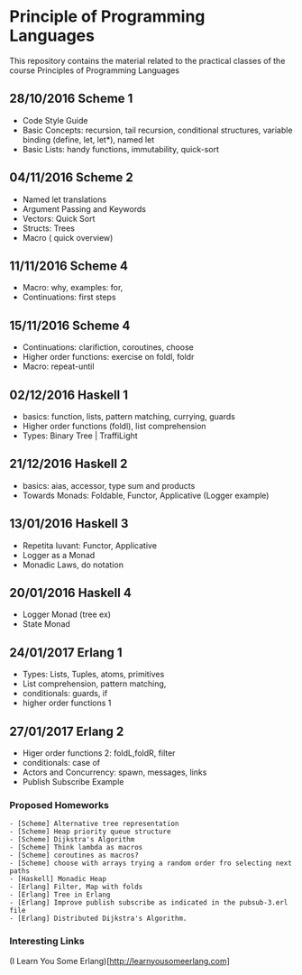# Principle of Programming Languages

This repository contains the material related to the practical classes of the course Principles of Programming Languages 

## 28/10/2016 Scheme 1
- Code Style Guide
- Basic Concepts: recursion, tail recursion, conditional structures, variable binding (define, let, let*), named let
- Basic Lists: handy functions, immutability, quick-sort

## 04/11/2016 Scheme 2
- Named let translations
- Argument Passing and Keywords
- Vectors: Quick Sort
- Structs: Trees
- Macro ( quick overview)

## 11/11/2016 Scheme 4
- Macro: why, examples: for, 
- Continuations: first steps

## 15/11/2016 Scheme 4
- Continuations: clarifiction, coroutines, choose
- Higher order functions: exercise on foldl, foldr
- Macro: repeat-until

## 02/12/2016 Haskell 1
- basics: function, lists, pattern matching, currying, guards 
- Higher order functions (foldl), list comprehension 
- Types: Binary Tree | TraffiLight

## 21/12/2016 Haskell 2
- basics: aias, accessor, type sum and products
- Towards Monads: Foldable, Functor, Applicative (Logger example)

## 13/01/2016 Haskell 3
- Repetita Iuvant: Functor, Applicative
- Logger as a Monad
- Monadic Laws, do notation

## 20/01/2016 Haskell 4
- Logger Monad (tree ex)
- State Monad 

## 24/01/2017 Erlang 1
- Types: Lists, Tuples, atoms, primitives
- List comprehension, pattern matching, 
- conditionals: guards, if 
- higher order functions 1

## 27/01/2017 Erlang 2
- Higer order functions 2: foldL,foldR, filter
- conditionals: case of
- Actors and Concurrency: spawn, messages, links
- Publish Subscribe Example



### Proposed Homeworks
	- [Scheme] Alternative tree representation
	- [Scheme] Heap priority queue structure
	- [Scheme] Dijkstra's Algorithm
	- [Scheme] Think lambda as macros
	- [Scheme] coroutines as macros?
	- [Scheme] choose with arrays trying a random order fro selecting next paths
	- [Haskell] Monadic Heap
	- [Erlang] Filter, Map with folds
	- [Erlang] Tree in Erlang
	- [Erlang] Improve publish subscribe as indicated in the pubsub-3.erl file
	- [Erlang] Distributed Dijkstra's Algorithm.
	
### Interesting Links

(I Learn You Some Erlang)[http://learnyousomeerlang.com]
